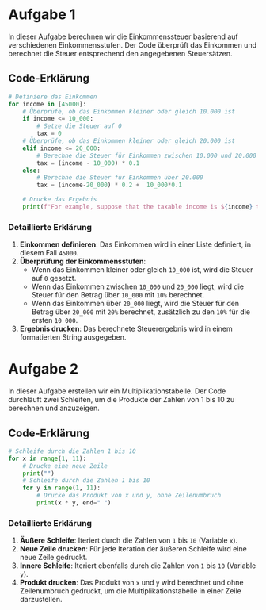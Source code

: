 # Aufgabe 1

In dieser Aufgabe berechnen wir die Einkommenssteuer basierend auf verschiedenen Einkommensstufen. Der Code überprüft das Einkommen und berechnet die Steuer entsprechend den angegebenen Steuersätzen.

## Code-Erklärung

```python
# Definiere das Einkommen
for income in [45000]: 
    # Überprüfe, ob das Einkommen kleiner oder gleich 10.000 ist
    if income <= 10_000: 
        # Setze die Steuer auf 0
        tax = 0 
    # Überprüfe, ob das Einkommen kleiner oder gleich 20.000 ist
    elif income <= 20_000:  
        # Berechne die Steuer für Einkommen zwischen 10.000 und 20.000
        tax = (income - 10_000) * 0.1               
    else: 
        # Berechne die Steuer für Einkommen über 20.000
        tax = (income-20_000) * 0.2 +  10_000*0.1  

    # Drucke das Ergebnis
    print(f"For example, suppose that the taxable income is ${income} the income tax payable is $10000*0% + $10000*10%  + $25000*20% = ${tax}. ")
```

### Detaillierte Erklärung

1. **Einkommen definieren**: Das Einkommen wird in einer Liste definiert, in diesem Fall `45000`.
2. **Überprüfung der Einkommensstufen**:
    - Wenn das Einkommen kleiner oder gleich `10_000` ist, wird die Steuer auf `0` gesetzt.
    - Wenn das Einkommen zwischen `10_000` und `20_000` liegt, wird die Steuer für den Betrag über `10_000` mit `10%` berechnet.
    - Wenn das Einkommen über `20_000` liegt, wird die Steuer für den Betrag über `20_000` mit `20%` berechnet, zusätzlich zu den `10%` für die ersten `10_000`.
3. **Ergebnis drucken**: Das berechnete Steuerergebnis wird in einem formatierten String ausgegeben.

# Aufgabe 2

In dieser Aufgabe erstellen wir ein Multiplikationstabelle. Der Code durchläuft zwei Schleifen, um die Produkte der Zahlen von 1 bis 10 zu berechnen und anzuzeigen.

## Code-Erklärung

```python
# Schleife durch die Zahlen 1 bis 10
for x in range(1, 11): 
    # Drucke eine neue Zeile
    print("") 
    # Schleife durch die Zahlen 1 bis 10
    for y in range(1, 11): 
        # Drucke das Produkt von x und y, ohne Zeilenumbruch
        print(x * y, end=" ")
```

### Detaillierte Erklärung

1. **Äußere Schleife**: Iteriert durch die Zahlen von `1` bis `10` (Variable `x`).
2. **Neue Zeile drucken**: Für jede Iteration der äußeren Schleife wird eine neue Zeile gedruckt.
3. **Innere Schleife**: Iteriert ebenfalls durch die Zahlen von `1` bis `10` (Variable `y`).
4. **Produkt drucken**: Das Produkt von `x` und `y` wird berechnet und ohne Zeilenumbruch gedruckt, um die Multiplikationstabelle in einer Zeile darzustellen.

